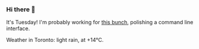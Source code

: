 ### Hi there :wave:

It's Tuesday! I'm probably working for [this bunch](https://github.com/kohofinancial), polishing a command line interface.

Weather in Toronto: light rain, at +14°C.
